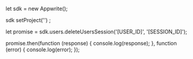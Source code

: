 let sdk = new Appwrite();

sdk
    setProject('')
;

let promise = sdk.users.deleteUsersSession('[USER_ID]', '[SESSION_ID]');

promise.then(function (response) {
    console.log(response);
}, function (error) {
    console.log(error);
});
